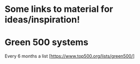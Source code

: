 # Some links to material for ideas/inspiration!

# Green 500 systems
Every 6 months a list 
[https://www.top500.org/lists/green500/]
